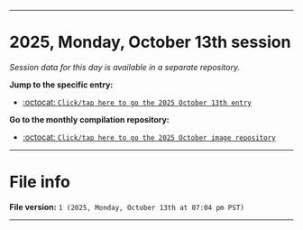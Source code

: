 
***

# 2025, Monday, October 13th session

_Session data for this day is available in a separate repository._

**Jump to the specific entry:**

- [:octocat: `Click/tap here to go the 2025 October 13th entry`](https://github.com/seanpm2001/SeansLifeArchive_Images_MotorWorld_CarFactory_Y2025_V10/tree/SeansLifeArchive_Images_MotorWorld_CarFactory_Y2025_V10_Main-dev/2025/10_October/13/)

**Go to the monthly compilation repository:**

- [:octocat: `Click/tap here to go the 2025 October image repository`](https://github.com/seanpm2001/SeansLifeArchive_Images_MotorWorld_CarFactory_Y2025_V10/)

***

# File info

**File version:** `1 (2025, Monday, October 13th at 07:04 pm PST)`

***
